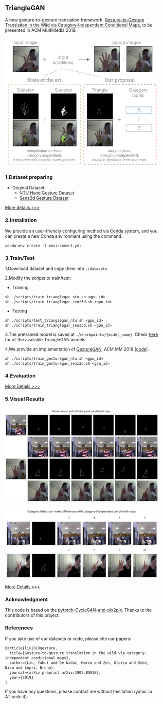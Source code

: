 ## TriangleGAN

A new gesture-to-gesture translation framework. [Gesture-to-Gesture Translation in the Wild via Category-Independent Conditional Maps](https://arxiv.org/pdf/1907.05916.pdf), to be presented in ACM MultiMedia 2019.

![](./figures/gesture-proposal.png)


### 1.Dataset preparing

 - Original Dataset
   - [NTU Hand Gesture Dataset](https://drive.google.com/file/d/1f8tUHid1KmnwbgskGMXmobOxMfbxIgHM/view)
   - [Senz3d Gesture Dataset](http://lttm.dei.unipd.it/downloads/gesture/#senz3d)

[More details >>>](./datasets/README.md)

### 2.Installation

We provide an user-friendly configuring method via [Conda](https://docs.conda.io/en/latest/) system, and you can create a new Conda environment using the command:

```
conda env create -f environment.yml
```

### 3.Train/Test

1.Download dataset and copy them into `./datasets`
 
2.Modify the scripts to train/test:

 - Training

```
sh ./scripts/train_trianglegan_ntu.sh <gpu_id>
sh ./scripts/train_trianglegan_senz3d.sh <gpu_id>
```
 - Testing

```
sh ./scripts/test_trianglegan_ntu.sh <gpu_id>
sh ./scripts/train_trianglegan_senz3d.sh <gpu_id>
```

3.The pretrained model is saved at `./checkpoints/{model_name}`. Check [here](https://drive.google.com/open?id=1UmZ2dgxyphCeeYKz4Opjh_Oq8NogSEev) for all the available TriangleGAN models.

4.We provide an implementation of [GestureGAN](https://arxiv.org/pdf/1808.04859.pdf), ACM MM 2018 [[code]](https://github.com/Ha0Tang/GestureGAN).

```
sh ./scripts/train_gesturegan_ntu.sh <gpu_id>
sh ./scripts/train_gesturegan_senz3d.sh <gpu_id>
```

### 4.Evaluation

[More Details >>>](./eval/README.md)

### 5.Visual Results

![](./figures/diversity-1.png)

![](./figures/diversity-2.png)

[More Details >>>](./figures/README.md)

### Acknowledgment

This code is based on the [pytorch-CycleGAN-and-pix2pix](https://github.com/junyanz/pytorch-CycleGAN-and-pix2pix). Thanks to the contributors of this project.

### References

If you take use of our datasets or code, please cite our papers:

```
@article{liu2019gesture,
  title={Gesture-to-gesture translation in the wild via category-independent conditional maps},
  author={Liu, Yahui and De Nadai, Marco and Zen, Gloria and Sebe, Nicu and Lepri, Bruno},
  journal={arXiv preprint arXiv:1907.05916},
  year={2019}
}
```

If you have any questions, please contact me without hesitation (yahui.liu AT unitn.it).
